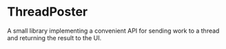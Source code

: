 # ThreadPoster
A small library implementing a convenient API for sending work to a thread and returning the result to the UI.
